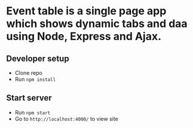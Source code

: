# Event table is a single page app which shows dynamic tabs and daa using Node, Express and Ajax.
## Developer setup

- Clone repo
- Run `npm install`

## Start server

- Run `npm start`
- Go to `http://localhost:4000/` to view site


